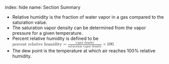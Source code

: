 index: hide
name: Section Summary

  * Relative humidity is the fraction of water vapor in a gas compared to the saturation value.
  * The saturation vapor density can be determined from the vapor pressure for a given temperature.
  * Percent relative humidity is defined to be           <math xmlns:q="http://cnx.rice.edu/qml/1.0" xmlns:m="http://www.w3.org/1998/Math/MathML" xmlns="http://cnx.rice.edu/cnxml">        <semantics>          <mrow>            <mrow>              <mrow>                <mrow>                  <mrow>                    <mtext>percent relative humidity</mtext>                    <mo stretchy="false">=</mo>                    <mrow>                      <mfrac>                        <mrow>                          <mtext>vapor density</mtext>                        </mrow>                        <mrow>                          <mtext>saturation vapor density</mtext>                        </mrow>                      </mfrac>                      <mo stretchy="false">×</mo>                      <mtext>100</mtext>                    </mrow>                  </mrow>                  <mtext>.</mtext>                </mrow>              </mrow>            </mrow>            <mrow/>          </mrow>          <annotation encoding="StarMath 5.0"> size 12&#123; size 11&#123;&quot;percent relative humidity&quot;= &#123;  &#123; size 11&#123;&quot;vapor density&quot;&#125;&#125;  over  &#123; size 11&#123;&quot;saturation vapor density&quot;&#125;&#125; &#125;  times &quot;100&quot; &quot;.&quot; &#125;&#125; &#123;&#125;</annotation>        </semantics>      </math>    
  * The dew point is the temperature at which air reaches 100% relative humidity.
